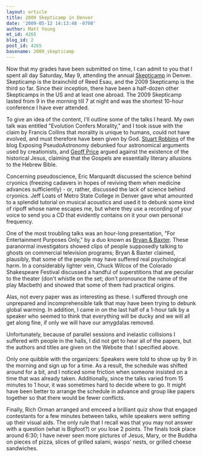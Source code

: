 ```yaml
---
layout: article
title: 2009 Skepticamp in Denver
date: '2009-05-12 14:13:48 -0700'
author: Matt Young
mt_id: 4265
blog_id: 2
post_id: 4265
basename: 2009_skepticamp
---
```

Now that my grades have been submitted on time, I can admit to you that I spent all day Saturday, May 9, attending the annual [Skepticamp](http://skepticamp.org/events/1-skepticamp-colorado-2009) in Denver.  Skepticamp is the brainchild of Reed Esau, and the 2009 Skepticamp is the third so far. Since their inception, there have been a half-dozen other Skepticamps in the US and at least one abroad. The 2009 Skepticamp lasted from 9 in the morning till 7 at night and was the shortest 10-hour conference I have ever attended.

To give an idea of the content, I'll outline some of the talks I heard. My own talk was entitled "Evolution Confers Morality," and I took issue with the claim by Francis Collins that morality is unique to humans, could not have evolved, and must therefore have been given by God. [Stuart Robbins](http://pseudoastro.wordpress.com/) of the blog Exposing PseudoAstronomy debunked four astronomical arguments used by creationists, and [Geoff Price](http://rationalrevolution.net/) argued against the existence of the historical Jesus, claiming that the Gospels are essentially literary allusions to the Hebrew Bible.

Concerning pseudoscience, Eric Marquardt discussed the science behind cryonics (freezing cadavers in hopes of reviving them when medicine advances sufficiently) - or, rather, discussed the lack of science behind cryonics. Jeff Loats of Metro State College in Denver gave what amounted to a splendid tutorial on musical acoustics and used it to debunk some kind of ripoff whose name escapes me, but where they use a recording of your voice to send you a CD that evidently contains on it your own personal frequency.

One of the most troubling talks was an hour-long presentation, "For Entertainment Purposes Only," by a duo known as [Bryan & Baxter](http://www.rockymountainparanormal.com/paranormal.htm).  These paranormal investigators showed clips of people supposedly talking to ghosts on commercial television programs; Bryan & Baxter claimed, plausibly, that some of the people may have suffered real psychological harm. In a considerably lighter vein, Chuck Wilcox of the Colorado Shakespeare Festival discussed a handful of superstitions that are peculiar to the theater (don't whistle on the set; don't pronounce the name of the play Macbeth) and showed that some of them had practical origins.

Alas, not every paper was as interesting as these. I suffered through one unprepared and incomprehensible talk that may have been trying to debunk global warming. In addition, I came in on the last half of a 1-hour talk by a speaker who seemed to think that everything will be ducky and we will all get along fine, if only we will have our amygdalas removed. 

Unfortunately, because of parallel sessions and inelastic collisions I suffered with people in the halls, I did not get to hear all of the papers, but the authors and titles are given on the Website that I specified above.

Only one quibble with the organizers: Speakers were told to show up by 9 in the morning and sign up for a time. As a result, the schedule was shifted around for a bit, and I noticed some friction when someone insisted on a time that was already taken. Additionally, since the talks varied from 15 minutes to 1 hour, it was sometimes hard to decide where to go. It might have been better to arrange the schedule in advance and group like papers together so that there would be fewer conflicts.

Finally, Rich Orman arranged and emceed a brilliant quiz show that engaged contestants for a few minutes between talks, while speakers were setting up their visual aids. The only rule that I recall was that you may not answer with a question (what is Bigfoot?) or you lose 2 points. The finals took place around 6:30; I have never seen more pictures of Jesus, Mary, or the Buddha on pieces of pizza, slices of grilled salami, wasps' nests, or grilled cheese sandwiches.
